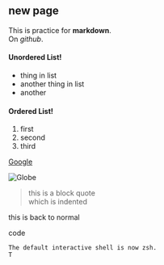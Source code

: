 ## new page 

This is practice for **markdown**.  
On _github_.

#### Unordered List!
* thing in list
* another thing in list
* another

#### Ordered List!
1. first
2. second
3. third

[Google](https://www.google.com)

![Globe](https://cdn.pixabay.com/photo/2016/04/24/04/53/globe-1348777_1280.png)

> this is a block quote  
> which is indented  

this is back to normal

code

    The default interactive shell is now zsh.
    T

